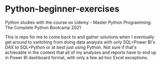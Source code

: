 # Python-beginner-exercises
Python studies with the course on Udemy -  Master Python Programming: The Complete Python Bootcamp 2021

This is repo for me to come back to and gather solutions when I eventually get around to switching from doing data analysis with only SQL+Power BI's DAX
to SQL+Python or at best just using Python. Not sure if that's achievable in the context that all of my analyses and reports have to end up in Power BI dashboard
format, with only a few ad hoc Excel exceptions.
